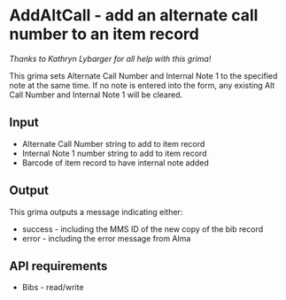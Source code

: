 # AddAltCall - add an alternate call number to an item record
*Thanks to Kathryn Lybarger for all help with this grima!*

This grima sets Alternate Call Number and Internal Note 1 to the specified note at the same time. If no
note is entered into the form, any existing Alt Call Number and Internal Note 1 will be cleared.

## Input
* Alternate Call Number string to add to item record
* Internal Note 1 number string to add to item record
* Barcode of item record to have internal note added

## Output
This grima outputs a message indicating either:
* success - including the MMS ID of the new copy of the bib record
* error - including the error message from Alma

## API requirements
* Bibs - read/write
